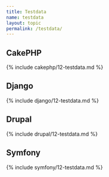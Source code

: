 ```yaml
---
title: Testdata
name: testdata
layout: topic
permalink: /testdata/
---
```

## CakePHP
{% include cakephp/12-testdata.md %}

## Django
{% include django/12-testdata.md %}

## Drupal
{% include drupal/12-testdata.md %}

## Symfony
{% include symfony/12-testdata.md %}
